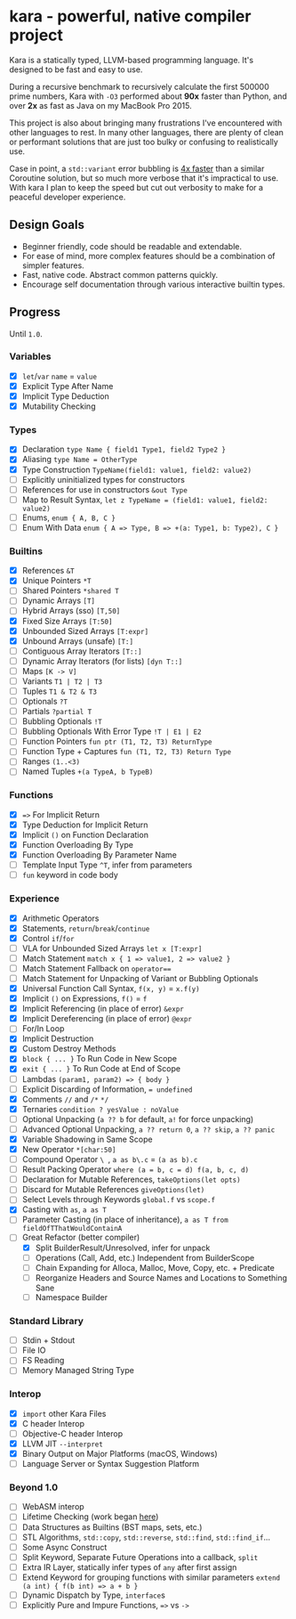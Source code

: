 # kara - powerful, native compiler project

Kara is a statically typed, LLVM-based programming language. It's designed to be fast and easy to use.

During a recursive benchmark to recursively calculate the first 500000 prime numbers, Kara with `-O3` performed about **90x** faster than Python, and over **2x** as fast as Java on my MacBook Pro 2015.

This project is also about bringing many frustrations I've encountered with other languages to rest. In many other languages, there are plenty of clean or performant solutions that are just too bulky or confusing to realistically use.

Case in point, a `std::variant` error bubbling is [4x faster](https://godbolt.org/z/KPqnG4Wxj) than a similar Coroutine solution, but so much more verbose that it's impractical to use. With kara I plan to keep the speed but cut out verbosity to make for a peaceful developer experience.  

## Design Goals

 - Beginner friendly, code should be readable and extendable.
 - For ease of mind, more complex features should be a combination of simpler features.
 - Fast, native code. Abstract common patterns quickly.
 - Encourage self documentation through various interactive builtin types.

## Progress
Until `1.0`.

### Variables
 - [x] `let`/`var` `name` = `value`
 - [x] Explicit Type After Name
 - [x] Implicit Type Deduction
 - [x] Mutability Checking

### Types
 - [x] Declaration `type Name { field1 Type1, field2 Type2 }`
 - [x] Aliasing `type Name = OtherType`
 - [x] Type Construction `TypeName(field1: value1, field2: value2)`
 - [ ] Explicitly uninitialized types for constructors
 - [ ] References for use in constructors `&out Type`
 - [ ] Map to Result Syntax, `let z TypeName = (field1: value1, field2: value2)`
 - [ ] Enums, `enum { A, B, C }`
 - [ ] Enum With Data `enum { A => Type, B => +(a: Type1, b: Type2), C }`

### Builtins
 - [x] References `&T`
 - [x] Unique Pointers `*T`
 - [ ] Shared Pointers `*shared T`
 - [ ] Dynamic Arrays `[T]`
 - [ ] Hybrid Arrays (sso) `[T,50]`
 - [x] Fixed Size Arrays `[T:50]`
 - [x] Unbounded Sized Arrays `[T:expr]`
 - [x] Unbound Arrays (unsafe) `[T:]`
 - [ ] Contiguous Array Iterators `[T::]`
 - [ ] Dynamic Array Iterators (for lists) `[dyn T::]`
 - [ ] Maps `[K -> V]`
 - [ ] Variants `T1 | T2 | T3`
 - [ ] Tuples `T1 & T2 & T3`
 - [ ] Optionals `?T`
 - [ ] Partials `?partial T`
 - [ ] Bubbling Optionals `!T`
 - [ ] Bubbling Optionals With Error Type `!T | E1 | E2`
 - [ ] Function Pointers `fun ptr (T1, T2, T3) ReturnType`
 - [ ] Function Type + Captures `fun (T1, T2, T3) Return Type`
 - [ ] Ranges `(1..<3)`
 - [ ] Named Tuples `+(a TypeA, b TypeB)`

### Functions
 - [x] `=>` For Implicit Return
 - [x] Type Deduction for Implicit Return
 - [x] Implicit `()` on Function Declaration
 - [x] Function Overloading By Type
 - [x] Function Overloading By Parameter Name
 - [ ] Template Input Type `^T`, infer from parameters
 - [ ] `fun` keyword in code body

### Experience
 - [x] Arithmetic Operators
 - [x] Statements, `return`/`break`/`continue`
 - [x] Control `if`/`for`
 - [ ] VLA for Unbounded Sized Arrays `let x [T:expr]`
 - [ ] Match Statement `match x { 1 => value1, 2 => value2 }`
 - [ ] Match Statement Fallback on `operator==`
 - [ ] Match Statement for Unpacking of Variant or Bubbling Optionals
 - [x] Universal Function Call Syntax, `f(x, y)` = `x.f(y)`
 - [x] Implicit `()` on Expressions, `f()` = `f`
 - [x] Implicit Referencing (in place of error) `&expr`
 - [x] Implicit Dereferencing (in place of error) `@expr`
 - [ ] For/In Loop
 - [x] Implicit Destruction
 - [x] Custom Destroy Methods
 - [x] `block { ... }` To Run Code in New Scope
 - [x] `exit { ... }` To Run Code at End of Scope
 - [ ] Lambdas `(param1, param2) => { body }`
 - [ ] Explicit Discarding of Information, `= undefined`
 - [x] Comments `//` and `/*` `*/`
 - [x] Ternaries `condition ? yesValue : noValue`
 - [ ] Optional Unpacking (`a ?? b` for default, `a!` for force unpacking)
 - [ ] Advanced Optional Unpacking, `a ?? return 0`, `a ?? skip`, `a ?? panic`
 - [x] Variable Shadowing in Same Scope
 - [x] New Operator `*[char:50]`
 - [ ] Compound Operator `\ `, `a as b\.c` = `(a as b).c`
 - [ ] Result Packing Operator `where (a = b, c = d) f(a, b, c, d)`
 - [ ] Declaration for Mutable References, `takeOptions(let opts)`
 - [ ] Discard for Mutable References `giveOptions(let)`
 - [ ] Select Levels through Keywords `global.f` vs `scope.f`
 - [x] Casting with `as`, `a as T`
 - [ ] Parameter Casting (in place of inheritance), `a as T from fieldOfTThatWouldContainA`
 - [ ] Great Refactor (better compiler)
   - [x] Split BuilderResult/Unresolved, infer for unpack
   - [ ] Operations (Call, Add, etc.) Independent from BuilderScope
   - [ ] Chain Expanding for Alloca, Malloc, Move, Copy, etc. + Predicate
   - [ ] Reorganize Headers and Source Names and Locations to Something Sane
   - [ ] Namespace Builder

### Standard Library
 - [ ] Stdin + Stdout
 - [ ] File IO
 - [ ] FS Reading
 - [ ] Memory Managed String Type

### Interop
 - [x] `import` other Kara Files
 - [x] C header Interop
 - [ ] Objective-C header Interop
 - [x] LLVM JIT `--interpret`
 - [x] Binary Output on Major Platforms (macOS, Windows)
 - [ ] Language Server or Syntax Suggestion Platform

### Beyond 1.0
 - [ ] WebASM interop
 - [ ] Lifetime Checking (work began [here](https://github.com/1whatleytay/kara/tree/lifetimes))
 - [ ] Data Structures as Builtins (BST maps, sets, etc.)
 - [ ] STL Algorithms, `std::copy`, `std::reverse`, `std::find`, `std::find_if`...
 - [ ] Some Async Construct
 - [ ] Split Keyword, Separate Future Operations into a callback, `split`
 - [ ] Extra IR Layer, statically infer types of `any` after first assign
 - [ ] Extend Keyword for grouping functions with similar parameters `extend (a int) { f(b int) => a + b }`
 - [ ] Dynamic Dispatch by Type, `interface`s
 - [ ] Explicitly Pure and Impure Functions, `=>` vs `->`
